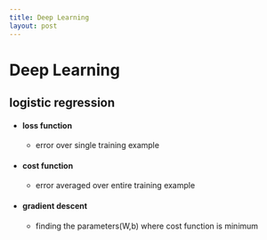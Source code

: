 ```yaml
---
title: Deep Learning
layout: post
---
```

      
 # Deep Learning  
 ## logistic regression   
 *  #### loss function   
  
 	* error over single training example   
 *  #### cost function   
  
 	* error averaged over entire training example   
 *  #### gradient descent   
  
 	* finding the parameters(W,b) where cost function is minimum   
